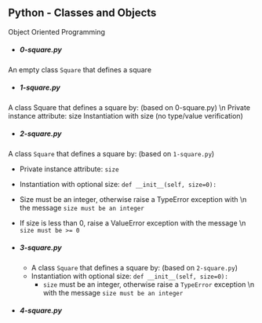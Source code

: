 ## Python - Classes and Objects
Object Oriented Programming

- ##### 0-square.py
An empty class `Square` that defines a square

- ##### 1-square.py
A class Square that defines a square by: (based on 0-square.py) \n
  	Private instance attribute: size
	Instantiation with size (no type/value verification)

- ##### 2-square.py
A class `Square` that defines a square by: (based on `1-square.py`)
  - Private instance attribute: `size`
  - Instantiation with optional size: `def __init__(self, size=0):`
  - Size must be an integer, otherwise raise a TypeError exception with \n
   the message `size must be an integer`
  - If size is less than 0, raise a ValueError exception with the message \n
  `size must be >= 0`

- ##### 3-square.py
  - A class `Square` that defines a square by: (based on `2-square.py`)
  - Instantiation with optional size: `def __init__(self, size=0):`
    - `size` must be an integer, otherwise raise a `TypeError` exception \n
      with the message `size must be an integer`

- ##### 4-square.py
